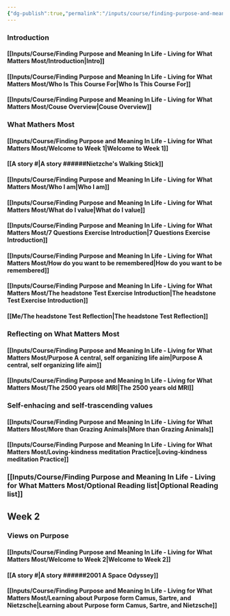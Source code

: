 ```yaml
---
{"dg-publish":true,"permalink":"/inputs/course/finding-purpose-and-meaning-in-life-living-for-what-matters-most/finding-purpose-and-meaning-in-life-living-for-what-matters-most/","tags":["home"]}
---
```


### Introduction
#### [[Inputs/Course/Finding Purpose and Meaning In Life - Living for What Matters Most/Introduction\|Intro]]
#### [[Inputs/Course/Finding Purpose and Meaning In Life - Living for What Matters Most/Who Is This Course For\|Who Is This Course For]]
#### [[Inputs/Course/Finding Purpose and Meaning In Life - Living for What Matters Most/Couse Overview\|Couse Overview]]
### What Mathers Most
#### [[Inputs/Course/Finding Purpose and Meaning In Life - Living for What Matters Most/Welcome to Week 1\|Welcome to Week 1]]
#### [[A story #\|A story ######Nietzche's Walking Stick]]
#### [[Inputs/Course/Finding Purpose and Meaning In Life - Living for What Matters Most/Who I am\|Who I am]]
#### [[Inputs/Course/Finding Purpose and Meaning In Life - Living for What Matters Most/What do I value\|What do I value]]
#### [[Inputs/Course/Finding Purpose and Meaning In Life - Living for What Matters Most/7 Questions Exercise Introduction\|7 Questions Exercise Introduction]]
#### [[Inputs/Course/Finding Purpose and Meaning In Life - Living for What Matters Most/How do you want to be remembered\|How do you want to be remembered]]
#### [[Inputs/Course/Finding Purpose and Meaning In Life - Living for What Matters Most/The headstone Test Exercise Introduction\|The headstone Test Exercise Introduction]]
#### [[Me/The headstone Test Reflection\|The headstone Test Reflection]]
### Reflecting on What Matters Most
#### [[Inputs/Course/Finding Purpose and Meaning In Life - Living for What Matters Most/Purpose A central, self organizing life aim\|Purpose A central, self organizing life aim]]
#### [[Inputs/Course/Finding Purpose and Meaning In Life - Living for What Matters Most/The 2500 years old MRI\|The 2500 years old MRI]]
### Self-enhacing and self-trascending values
#### [[Inputs/Course/Finding Purpose and Meaning In Life - Living for What Matters Most/More than Grazing Animals\|More than Grazing Animals]]
#### [[Inputs/Course/Finding Purpose and Meaning In Life - Living for What Matters Most/Loving-kindness meditation Practice\|Loving-kindness meditation Practice]]
### [[Inputs/Course/Finding Purpose and Meaning In Life - Living for What Matters Most/Optional Reading list\|Optional Reading list]]

## Week 2
### Views on Purpose
#### [[Inputs/Course/Finding Purpose and Meaning In Life - Living for What Matters Most/Welcome to Week 2\|Welcome to Week 2]]
#### [[A story #\|A story ######2001 A Space Odyssey]]
#### [[Inputs/Course/Finding Purpose and Meaning In Life - Living for What Matters Most/Learning about Purpose form Camus, Sartre, and Nietzsche\|Learning about Purpose form Camus, Sartre, and Nietzsche]]
